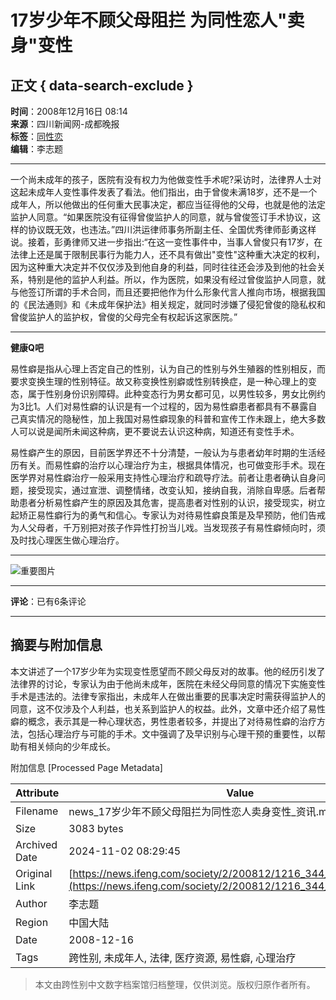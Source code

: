 # 17岁少年不顾父母阻拦 为同性恋人"卖身"变性

## 正文 { data-search-exclude }


**时间**：2008年12月16日 08:14  
**来源**：四川新闻网-成都晚报  
**标签**：[同性恋](http://tag.ifeng.com/?tagID=51)  
**编辑**：李志题  

---

一个尚未成年的孩子，医院有没有权力为他做变性手术呢?采访时，法律界人士对这起未成年人变性事件发表了看法。他们指出，由于曾俊未满18岁，还不是一个成年人，所以他做出的任何重大民事决定，都应当征得他的父母，也就是他的法定监护人同意。“如果医院没有征得曾俊监护人的同意，就与曾俊签订手术协议，这样的协议既无效，也违法。”四川洪运律师事务所副主任、全国优秀律师彭勇这样说。接着，彭勇律师又进一步指出:“在这一变性事件中，当事人曾俊只有17岁，在法律上还是属于限制民事行为能力人，还不具有做出"变性"这种重大决定的权利，因为这种重大决定并不仅仅涉及到他自身的利益，同时往往还会涉及到他的社会关系，特别是他的监护人利益。所以，作为医院，如果没有经过曾俊监护人同意，就与他签订所谓的手术合同，而且还要把他作为什么形象代言人推向市场，根据我国的《民法通则》和《未成年保护法》相关规定，就同时涉嫌了侵犯曾俊的隐私权和曾俊监护人的监护权，曾俊的父母完全有权起诉这家医院。”

---

**健康Q吧**

易性癖是指从心理上否定自己的性别，认为自己的性别与外生殖器的性别相反，而要求变换生理的性别特征。故又称变换性别癖或性别转换症，是一种心理上的变态，属于性别身份识别障碍。此种变态行为男女都可见，以男性较多，男女比例约为3比1。人们对易性癖的认识是有一个过程的，因为易性癖患者都具有不暴露自己真实情况的隐秘性，加上我国对易性癖现象的科普和宣传工作未跟上，绝大多数人可以说是闻所未闻这种病，更不要说去认识这种病，知道还有变性手术。

易性癖产生的原因，目前医学界还不十分清楚，一般认为与患者幼年时期的生活经历有关。而易性癖的治疗以心理治疗为主，根据具体情况，也可做变形手术。现在医学界对易性癖治疗一般采用支持性心理治疗和疏导疗法。前者让患者确认自身问题，接受现实，通过宣泄、调整情绪，改变认知，接纳自我，消除自卑感。后者帮助患者分析易性癖产生的原因及其危害，提高患者对性别的认识，接受现实，树立起矫正易性癖行为的勇气和信心。专家认为对待易性癖良策是及早预防，他们告戒为人父母者，千万别把对孩子作异性打扮当儿戏。当发现孩子有易性癖倾向时，须及时找心理医生做心理治疗。

--- 

![重要图片](http://img.ifeng.com/tres/pub_res/image/singlepage_v3/logo_news.gif)

---

**评论**：已有6条评论

---

## 摘要与附加信息

<!-- tcd_abstract -->
本文讲述了一个17岁少年为实现变性愿望而不顾父母反对的故事。他的经历引发了法律界的讨论，专家认为由于他尚未成年，医院在未经父母同意的情况下实施变性手术是违法的。法律专家指出，未成年人在做出重要的民事决定时需获得监护人的同意，这不仅涉及个人利益，也关系到监护人的权益。此外，文章中还介绍了易性癖的概念，表示其是一种心理状态，男性患者较多，并提出了对待易性癖的治疗方法，包括心理治疗与可能的手术。文中强调了及早识别与心理干预的重要性，以帮助有相关倾向的少年成长。
<!-- tcd_abstract_end -->

附加信息 [Processed Page Metadata]

| Attribute       | Value                                  |
|-----------------|----------------------------------------|
| Filename        | news_17岁少年不顾父母阻拦为同性恋人卖身变性_资讯.md                             |
| Size            | 3083 bytes                           |
| Archived Date   | 2024-11-02 08:29:45                             |
| Original Link   | [https://news.ifeng.com/society/2/200812/1216_344_923486_2.shtml](https://news.ifeng.com/society/2/200812/1216_344_923486_2.shtml)                       |
| Author          | 李志题                               |
| Region          | 中国大陆                               |
| Date            | 2008-12-16                                 |
| Tags            | 跨性别, 未成年人, 法律, 医疗资源, 易性癖, 心理治疗                                 |
>
> 本文由跨性别中文数字档案馆归档整理，仅供浏览。版权归原作者所有。
>